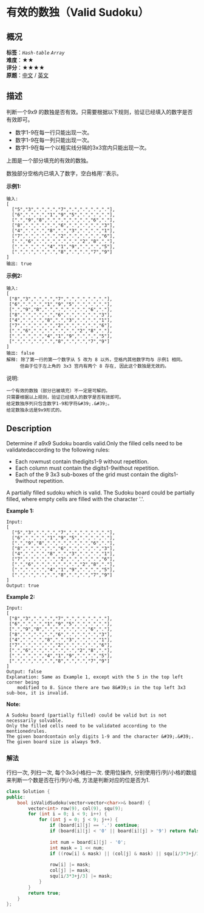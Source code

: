 # 有效的数独（Valid Sudoku）
## 概况
**标签**：*`Hash-table`*  *`Array`*<br>
**难度**：★★<br>
**评分**：★★★★<br>
**原题**：[中文](https://leetcode-cn.com/problems/valid-sudoku) / [英文](https://leetcode.com/problems/valid-sudoku)

## 描述
判断一个9x9 的数独是否有效。只需要根据以下规则，验证已经填入的数字是否有效即可。

- 数字1-9在每一行只能出现一次。
- 数字1-9在每一列只能出现一次。
- 数字1-9在每一个以粗实线分隔的3x3宫内只能出现一次。

上图是一个部分填充的有效的数独。

数独部分空格内已填入了数字，空白格用&#39;.&#39;表示。

**示例1:**
```
输入:
[
  ["5","3",".",".","7",".",".",".","."],
  ["6",".",".","1","9","5",".",".","."],
  [".","9","8",".",".",".",".","6","."],
  ["8",".",".",".","6",".",".",".","3"],
  ["4",".",".","8",".","3",".",".","1"],
  ["7",".",".",".","2",".",".",".","6"],
  [".","6",".",".",".",".","2","8","."],
  [".",".",".","4","1","9",".",".","5"],
  [".",".",".",".","8",".",".","7","9"]
]
输出: true
```

**示例2:**
```
输入:
[
 ["8","3",".",".","7",".",".",".","."],
 ["6",".",".","1","9","5",".",".","."],
 [".","9","8",".",".",".",".","6","."],
 ["8",".",".",".","6",".",".",".","3"],
 ["4",".",".","8",".","3",".",".","1"],
 ["7",".",".",".","2",".",".",".","6"],
 [".","6",".",".",".",".","2","8","."],
 [".",".",".","4","1","9",".",".","5"],
 [".",".",".",".","8",".",".","7","9"]
]
输出: false
解释: 除了第一行的第一个数字从 5 改为 8 以外，空格内其他数字均与 示例1 相同。
     但由于位于左上角的 3x3 宫内有两个 8 存在, 因此这个数独是无效的。
```

说明:

	一个有效的数独（部分已被填充）不一定是可解的。
	只需要根据以上规则，验证已经填入的数字是否有效即可。
	给定数独序列只包含数字1-9和字符&#39;.&#39;。
	给定数独永远是9x9形式的。

## Description
Determine if a9x9 Sudoku boardis valid.Only the filled cells need to be validatedaccording to the following rules:

- Each rowmust contain thedigits1-9 without repetition.
- Each column must contain the digits1-9without repetition.
- Each of the 9 3x3 sub-boxes of the grid must contain the digits1-9without repetition.

A partially filled sudoku which is valid.
The Sudoku board could be partially filled, where empty cells are filled with the character &#39;.&#39;.

**Example 1:**
```
Input:
[
  ["5","3",".",".","7",".",".",".","."],
  ["6",".",".","1","9","5",".",".","."],
  [".","9","8",".",".",".",".","6","."],
  ["8",".",".",".","6",".",".",".","3"],
  ["4",".",".","8",".","3",".",".","1"],
  ["7",".",".",".","2",".",".",".","6"],
  [".","6",".",".",".",".","2","8","."],
  [".",".",".","4","1","9",".",".","5"],
  [".",".",".",".","8",".",".","7","9"]
]
Output: true
```

**Example 2:**
```
Input:
[
 ["8","3",".",".","7",".",".",".","."],
 ["6",".",".","1","9","5",".",".","."],
 [".","9","8",".",".",".",".","6","."],
 ["8",".",".",".","6",".",".",".","3"],
 ["4",".",".","8",".","3",".",".","1"],
 ["7",".",".",".","2",".",".",".","6"],
 [".","6",".",".",".",".","2","8","."],
 [".",".",".","4","1","9",".",".","5"],
 [".",".",".",".","8",".",".","7","9"]
]
Output: false
Explanation: Same as Example 1, except with the 5 in the top left corner being 
    modified to 8. Since there are two 8&#39;s in the top left 3x3 sub-box, it is invalid.
```

**Note:**

	A Sudoku board (partially filled) could be valid but is not necessarily solvable.
	Only the filled cells need to be validated according to the mentionedrules.
	The given boardcontain only digits 1-9 and the character &#39;.&#39;.
	The given board size is always 9x9.


### 解法
行扫一次, 列扫一次, 每个3x3小格扫一次. 使用位操作, 分别使用行/列/小格的数组来判断一个数是否在行/列/小格, 方法是判断对应的位是否为1.
```c++
class Solution {
public:
    bool isValidSudoku(vector<vector<char>>& board) {
        vector<int> row(9), col(9), squ(9);
        for (int i = 0; i < 9; i++) {
            for (int j = 0; j < 9; j++) {
                if (board[i][j] == '.') continue;
                if (board[i][j] < '0' || board[i][j] > '9') return false;
                
                int num = board[i][j] - '0';
                int mask = 1 << num;
                if ((row[i] & mask) || (col[j] & mask) || squ[i/3*3+j/3] & mask) return false;
                
                row[i] |= mask;
                col[j] |= mask;
                squ[i/3*3+j/3] |= mask;
            }
        }
        return true;
    }
};
```